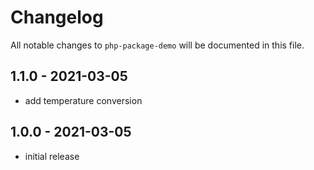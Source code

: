 # Changelog

All notable changes to `php-package-demo` will be documented in this file.

## 1.1.0 - 2021-03-05

- add temperature conversion

## 1.0.0 - 2021-03-05

- initial release
